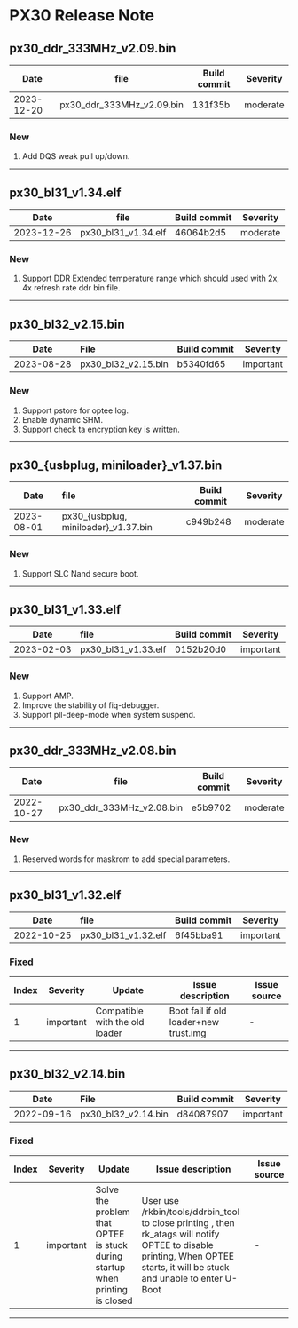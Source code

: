 # PX30 Release Note

## px30_ddr_333MHz_v2.09.bin

| Date       | file                      | Build commit | Severity |
| ---------- | ------------------------- | ------------ | -------- |
| 2023-12-20 | px30_ddr_333MHz_v2.09.bin | 131f35b      | moderate |

### New

1. Add DQS weak pull up/down.

------

## px30_bl31_v1.34.elf

| Date       | file                | Build commit | Severity |
| ---------- | ------------------- | ------------ | -------- |
| 2023-12-26 | px30_bl31_v1.34.elf | 46064b2d5    | moderate |

### New

1. Support DDR Extended temperature range which should used with 2x, 4x refresh rate ddr bin file.

------

## px30_bl32_v2.15.bin

| Date       | File                | Build commit | Severity  |
| ---------- | :------------------ | ------------ | --------- |
| 2023-08-28 | px30_bl32_v2.15.bin | b5340fd65    | important |

### New

1. Support pstore for optee log.
2. Enable dynamic SHM.
3. Support check ta encryption key is written.

------

## px30_{usbplug, miniloader}_v1.37.bin

| Date       | file                                   | Build commit | Severity |
| ---------- | :------------------------------------- | ------------ | -------- |
| 2023-08-01 | px30_{usbplug, miniloader}_v1.37.bin | c949b248     | moderate |

### New

1. Support SLC Nand secure boot.

------

## px30_bl31_v1.33.elf

| Date       | file                | Build commit | Severity  |
| ---------- | :------------------ | ------------ | --------- |
| 2023-02-03 | px30_bl31_v1.33.elf | 0152b20d0    | important |

### New

1. Support AMP.
2. Improve the stability of fiq-debugger.
3. Support pll-deep-mode when system suspend.

------

## px30_ddr_333MHz_v2.08.bin

| Date       | file                      | Build commit | Severity |
| ---------- | ------------------------- | ------------ | -------- |
| 2022-10-27 | px30_ddr_333MHz_v2.08.bin | e5b9702      | moderate |

### New

1. Reserved words for maskrom to add special parameters.

------

## px30_bl31_v1.32.elf

| Date       | file                | Build commit | Severity  |
| ---------- | :------------------ | ------------ | --------- |
| 2022-10-25 | px30_bl31_v1.32.elf | 6f45bba91    | important |

### Fixed

| Index | Severity  | Update                         | Issue description                     | Issue source |
| ----- | --------- | ------------------------------ | ------------------------------------- | ------------ |
| 1     | important | Compatible with the old loader | Boot fail if old loader+new trust.img | -            |

------

## px30_bl32_v2.14.bin

| Date       | File                | Build commit | Severity  |
| ---------- | :------------------ | ------------ | --------- |
| 2022-09-16 | px30_bl32_v2.14.bin | d84087907    | important |

### Fixed

| Index | Severity  | Update                                                       | Issue description                                            | Issue source |
| ----- | --------- | ------------------------------------------------------------ | ------------------------------------------------------------ | ------------ |
| 1     | important | Solve the problem that OPTEE is stuck during startup when printing is closed | User use /rkbin/tools/ddrbin_tool to close printing ,  then rk_atags will notify OPTEE to disable printing, When OPTEE starts, it will be stuck and unable to enter U-Boot | -            |

------

